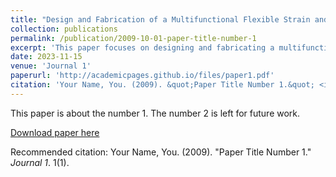 ```yaml
---
title: "Design and Fabrication of a Multifunctional Flexible Strain and Pressure Sensor based on Conductive Nanocomposites,"
collection: publications
permalink: /publication/2009-10-01-paper-title-number-1
excerpt: 'This paper focuses on designing and fabricating a multifunctional flexible sensor.'
date: 2023-11-15
venue: 'Journal 1'
paperurl: 'http://academicpages.github.io/files/paper1.pdf'
citation: 'Your Name, You. (2009). &quot;Paper Title Number 1.&quot; <i>Journal 1</i>. 1(1).'
---
```

This paper is about the number 1. The number 2 is left for future work.

[Download paper here](http://academicpages.github.io/files/paper1.pdf)

Recommended citation: Your Name, You. (2009). "Paper Title Number 1." <i>Journal 1</i>. 1(1).
